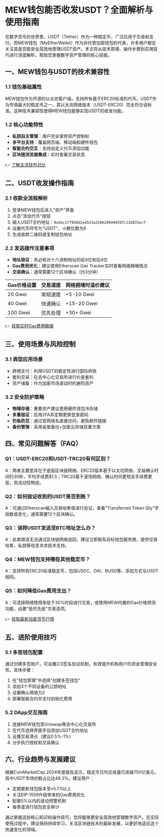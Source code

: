 # MEW钱包能否收发USDT？全面解析与使用指南

在数字货币的世界里，USDT（Tether）作为一种稳定币，广泛应用于交易和支付。而MEW钱包（MyEtherWallet）作为非托管加密钱包的代表，许多用户都在关注其是否能安全高效地管理USDT资产。本文将从技术原理、操作步骤到实用技巧进行深度解析，帮助您掌握数字资产管理的核心技能。

## 一、MEW钱包与USDT的技术兼容性

### 1.1 钱包基础属性
MEW钱包作为开源的以太坊客户端，支持所有基于ERC20标准的代币。USDT作为市值最大的稳定币之一，其以太坊网络版本（USDT-ERC20）完全符合该标准。这种技术兼容性使得MEW钱包能够实现USDT的收发功能。

### 1.2 核心功能特性
- **私钥自主管理**：用户完全掌控资产控制权
- **多平台支持**：覆盖网页端、移动端和硬件钱包
- **智能合约交互**：支持自定义代币添加功能
- **区块链浏览器集成**：实时查看交易状态

👉 [了解主流钱包对比](https://bit.ly/okx_welcome)

## 二、USDT收发操作指南

### 2.1 收款全流程解析
1. 登录MEW钱包后进入"资产"界面
2. 点击"添加代币"按钮
3. 输入USDT合约地址：`0xdac17f958d2ee523a2206206994597c13d831ec7`
4. 设置代币符号为"USDT"，小数位数为6
5. 生成收款二维码或复制钱包地址

### 2.2 发送操作注意事项
- **地址验证**：务必核对十六进制地址的前4位和后4位
- **Gas费用优化**：建议使用Etherscan Gas Tracker实时查看网络拥堵情况
- **交易确认**：通常需要12个区块确认（约3分钟）

| Gas价格设置 | 交易速度 | 网络拥堵时溢价建议 |
|------------|----------|------------------|
| 20 Gwei    | 常规速度 | +5-10 Gwei       |
| 40 Gwei    | 快速确认 | +15-20 Gwei      |
| 100 Gwei   | 优先处理 | +30+ Gwei        |

👉 [获取实时Gas费用数据](https://bit.ly/okx_welcome)

## 三、使用场景与风险控制

### 3.1 典型应用场景
- 跨境支付：利用USDT的稳定性进行国际转账
- 套利交易：在去中心化交易所进行价差套利
- 资产储备：作为加密市场波动时的避险资产

### 3.2 安全防护策略
- **物理存储**：重要资产建议使用硬件钱包冷存储
- **多重验证**：启用2FA并定期更换登录密码
- **钓鱼防范**：通过官网域名直接访问，避免邮件链接
- **备份管理**：采用金属备份+加密云存储双重方案

## 四、常见问题解答（FAQ）

### Q1：USDT-ERC20和USDT-TRC20有何区别？
A：两者主要差异在于底层区块链网络。ERC20版本基于以太坊网络，交易确认时间约30秒，平均手续费$1.5；TRC20基于波场网络，确认时间更短且手续费更低，但流动性稍逊。

### Q2：如何验证收到的USDT是否到账？
A：可通过Etherscan输入交易哈希值进行验证，查看"Transferred Token Qty"字段数值变化，通常需要12个区块确认。

### Q3：误将USDT发送至BTC地址怎么办？
A：此类错误无法通过区块链网络追回，建议立即联系目标钱包服务商，提供交易哈希、私钥等信息寻求技术支持。

### Q4：MEW钱包支持哪些其他稳定币？
A：支持所有ERC20标准稳定币，包括USDC、DAI、BUSD等，添加方式与USDT相同。

### Q5：如何降低Gas费用支出？
A：可选择网络使用率低于30%时段进行交易，或使用MEW内置的Gas价格预测功能，设置"低优先级"交易选项。

👉 [获取最新加密货币行情](https://bit.ly/okx_welcome)

## 五、进阶使用技巧

### 5.1 多签钱包配置
通过创建多签账户，可设置2/3签名验证机制，有效提升机构用户的资金管理安全性。具体步骤：
1. 在"钱包管理"中选择"创建多签钱包"
2. 添加3个不同设备的公钥地址
3. 设置确认阈值为2
4. 部署智能合约并支付初始化费用

### 5.2 DApp交互指南
1. 连接MEW钱包至Uniswap等去中心化交易所
2. 在代币选择界面手动添加USDT合约地址
3. 设置交易滑点（建议0.5%-1%）
4. 分步执行授权和交易确认

## 六、行业趋势与发展建议

根据CoinMarketCap 2024年度报告显示，稳定币日均交易量已突破750亿美元，其中USDT市场份额占比达48.3%。建议用户：
- 定期更新钱包版本至v5.7.0以上
- 关注EIP-1559升级带来的Gas费用优化
- 配置5%以内的波动预警机制
- 每季度进行钱包安全审计

通过掌握这些核心知识和操作技巧，您将能够更安全高效地管理数字资产。在实际使用过程中，建议保持持续学习，关注区块链技术的最新发展，以更好地适应这个快速变化的领域。